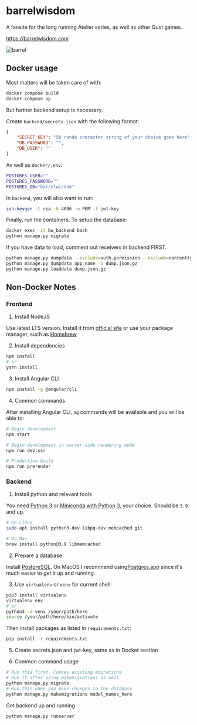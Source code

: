 # barrelwisdom
A fansite for the long running Atelier series, as well as other Gust games.

https://barrelwisdom.com

![barrel](https://barrelwisdom.com/media/main/barrelwisdom.svg)

## Docker usage

Most matters will be taken care of with:

```bash
docker compose build
docker compose up
```

But further backend setup is necessary.

Create `backend/secrets.json` with the following format:

```json
{
    "SECRET_KEY": "50 rando character string of your choice goes here",
    "DB_PASSWORD": "",
    "DB_USER": ""
}
```

As well as `docker/.env`:

```bash
POSTGRES_USER=""
POSTGRES_PASSWORD=""
POSTGRES_DB="barrelwisdom"
```

In `backend`, you will also want to run:

```bash
ssh-keygen -t rsa -b 4096 -m PEM -f jwt-key
```

Finally, run the containers. To setup the database:

```bash
docker exec -it bw_backend bash
python manage.py migrate
```

If you have data to load, comment out receivers in backend FIRST.

```bash
python manage.py dumpdata --exclude=auth.permission --exclude=contenttypes --exclude=authtoken -o dump.json.gz
python manage.py dumpdata app_name -o dump.json.gz
python manage.py loaddata dump.json.gz
```

## Non-Docker Notes

### Frontend

1. Install NodeJS

Use latest LTS version. Install it from [official site](https://nodejs.org/en/) or use your package manager, such as [Homebrew](https://brew.sh/)

2. Install dependencies

```bash
npm install
# or
yarn install
```

3. Install Angular CLI

```bash
npm install -g @angular/cli
```

4. Common commands

After installing Angular CLI, `ng` commands will be available and you will be able to:

```bash
# Begin development
npm start

# Begin development in server-side rendering mode
npm run dev:ssr

# Production build
npm run prerender
```

### Backend

1. Install python and relevant tools

You need [Python 3](https://www.python.org/downloads/) or [Miniconda with Python 3](https://docs.conda.io/en/latest/miniconda.html), your choice. Should be `3.9` and up.

```bash
# On Linux
sudo apt install python3-dev libpq-dev memcached git

# On Mac
brew install python@3.9 libmemcached
```

2. Prepare a database

Install [PostgreSQL](https://www.postgresql.org/download/). On MacOS I recommend using[Postgres.app](https://postgresapp.com/) since it's much easier to get it up and running.

3. Use `virtualenv` or `venv` for current shell:

```bash
pip3 install virtualenv
virtualenv env
# or
python3 -m venv /your/path/here
source /your/path/here/bin/activate
```

Then install packages as listed in `requirements.txt`:

```bash
pip install -r requirements.txt
```

5. Create secrets.json and jwt-key, same as in Docker section

6. Common command usage

```bash
# Run this first. Copies existing migrations.
# Run it after using makemigrations as well
python manage.py migrate
# Run this when you make changes to the database
python manage.py makemigrations model_names_here
```

Get backend up and running

```bash
python manage.py runserver
```